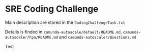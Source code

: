 # SRE Coding Challenge

Main description are stored in the `CodingChallengeTask.txt`

Details is finded in `camunda-autoscale/default/README.md`, `camunda-autoscaler/hpa/README.md` and `camunda-autoscaler/Questions.md`

Test
